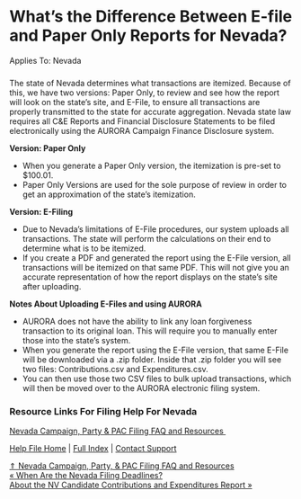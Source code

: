  What’s the Difference Between E-file and Paper Only Reports for Nevada?
==========

Applies To: Nevada

###  ###

The state of Nevada determines what transactions are itemized. Because of this, we have two versions: Paper Only, to review and see how the report will look on the state’s site, and E-File, to ensure all transactions are properly transmitted to the state for accurate aggregation. Nevada state law requires all C&E Reports and Financial Disclosure Statements to be filed electronically using the AURORA Campaign Finance Disclosure system.

**Version: Paper Only**

* When you generate a Paper Only version, the itemization is pre-set to $100.01.
* Paper Only Versions are used for the sole purpose of review in order to get an approximation of the state’s itemization.

**Version: E-Filing**

* Due to Nevada’s limitations of E-File procedures, our system uploads all transactions. The state will perform the calculations on their end to determine what is to be itemized. 
* If you create a PDF and generated the report using the E-File version, all transactions will be itemized on that same PDF. This will not give you an accurate representation of how the report displays on the state’s site after uploading. 

**Notes About Uploading E-Files and using AURORA**

* AURORA does not have the ability to link any loan forgiveness transaction to its original loan. This will require you to manually enter those into the state’s system. 
* When you generate the report using the E-File version, that same E-File will be downloaded via a .zip folder. Inside that .zip folder you will see two files: Contributions.csv and Expenditures.csv. 
* You can then use those two CSV files to bulk upload transactions, which will then be moved over to the AURORA electronic filing system. 

### Resource Links For Filing Help For Nevada ###

[Nevada Campaign, Party & PAC Filing FAQ and Resources ](https://ispolitical.com/nevada-campaign-party-pac-filing-faq-and-resources/)

[Help File Home](/help/) | [Full Index](/Help-File-Directory/) | [Contact Support](mailto:support@ISPolitical.com)

[⇑ Nevada Campaign, Party, & PAC Filing FAQ and Resources](/Nevada-Campaign-Party-PAC-Filing-FAQ-and-Resources)  
[« When Are the Nevada Filing Deadlines?](/When-Are-the-Nevada-Filing-Deadlines)  
[About the NV Candidate Contributions and Expenditures Report »](/About-the-NV-Candidate-Contributions-and-Expenditures)